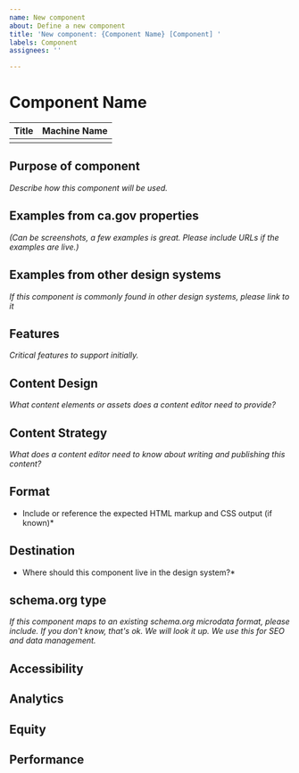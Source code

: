 ```yaml
---
name: New component
about: Define a new component
title: 'New component: {Component Name} [Component] '
labels: Component
assignees: ''

---
```

# Component Name
| Title | Machine Name |
| --- |  --- |
|     |      |

## Purpose of component
*Describe how this component will be used.*

## Examples from ca.gov properties
*(Can be screenshots, a few examples is great. Please include URLs if the examples are live.)*

## Examples from other design systems
*If this component is commonly found in other design systems, please link to it*

## Features
*Critical features to support initially.*

## Content Design 
*What content elements or assets does a content editor need to provide?*

## Content Strategy
*What does a content editor need to know about writing and publishing this content?*

## Format
* Include or reference the expected HTML markup and CSS output (if known)*

## Destination
* Where should this component live in the design system?* 

## schema.org type
*If this component maps to an existing schema.org microdata format, please include. If you don't know, that's ok. We will look it up. We use this for SEO and data management.*

## Accessibility

## Analytics

## Equity 

## Performance